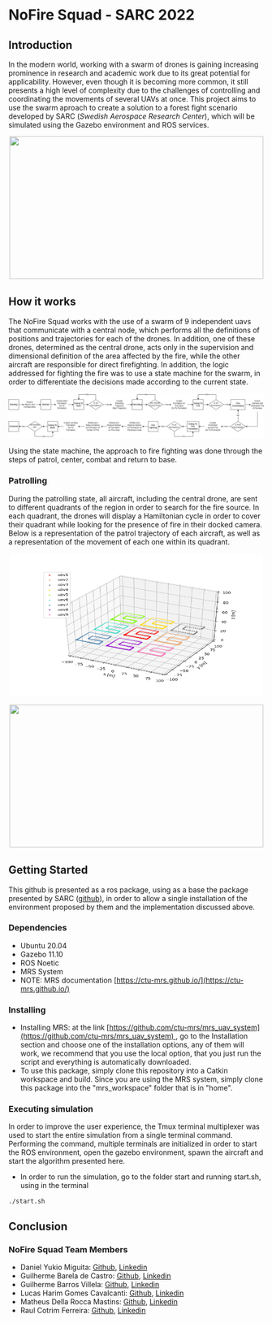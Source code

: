 # NoFire Squad - SARC 2022

## Introduction

In the modern world, working with a swarm of drones is gaining increasing prominence in research and  academic work due to its great potential for applicability. However, even though it is becoming more  common, it still presents a high level of complexity due to the challenges of controlling and coordinating  the movements of several UAVs at once. This project aims to use the swarm aproach to create a solution to a forest fight scenario developed by SARC (*Swedish Aerospace Research Center*), which will be simulated using the Gazebo environment and ROS services.

<p align="center">
  <img width="500" height="281" src="./assets/simulation_starting.gif">
</p>

## How it works

The NoFire Squad works with the use of a swarm of 9 independent uavs that communicate with a central node, which performs all the definitions of positions and trajectories for each of the drones. In addition, one of these drones, determined as the central drone, acts only in the supervision and dimensional definition of the area affected by the fire, while the other aircraft are responsible for direct firefighting. In addition, the logic addressed for fighting the fire was to use a state machine for the swarm, in order to differentiate the decisions made according to the current state.

<p align="center">
  <img width="800" src="./assets/State_machine.png">
</p>

Using the state machine, the approach to fire fighting was done through the steps of patrol, center, combat and return to base.

### Patrolling

During the patrolling state, all aircraft, including the central drone, are sent to different quadrants of the region in order to search for the fire source. In each quadrant, the drones will display a Hamiltonian cycle in order to cover their quadrant while looking for the presence of fire in their docked camera. Below is a representation of the patrol trajectory of each aircraft, as well as a representation of the movement of each one within its quadrant.

<p align="center">
  <img width="500" height="281" src="./assets/patrol_trajectory.png">
</p>

<p align="center">
  <img width="500" height="281" src="./assets/patrolling_moviment.gif">
</p>

## Getting Started

This github is presented as a ros package, using as a base the package presented by SARC ([github](https://github.com/2nd-sarc-barinet-aerospace-competition/sarc_environment)), in order to allow a single installation of the environment proposed by them and the implementation discussed above.

### Dependencies

- Ubuntu 20.04
- Gazebo 11.10
- ROS Noetic
- MRS System
- NOTE: MRS documentation [https://ctu-mrs.github.io/](https://ctu-mrs.github.io/)

### Installing

-   Installing MRS: at the link [https://github.com/ctu-mrs/mrs_uav_system](https://github.com/ctu-mrs/mrs_uav_system) , go to the Installation section and choose one of the installation options, any of them will work, we recommend that you use the local option, that you just run the script and everything is automatically downloaded.
-   To use this package, simply clone this repository into a Catkin workspace and build. Since you are using the MRS system, simply clone this package into the "mrs_workspace" folder that is in "home".

### Executing simulation

In order to improve the user experience, the Tmux terminal multiplexer was used to start the entire simulation from a single terminal command. Performing the command, multiple terminals are initialized in order to start the ROS environment, open the gazebo environment, spawn the aircraft and start the algorithm presented here.

- In order to run the simulation, go to the folder start and running start.sh, using in the terminal

```
./start.sh
```

## Conclusion

### NoFire Squad Team Members

- Daniel Yukio Miguita: [Github](), [Linkedin]()
- Guilherme Barela de Castro: [Github](), [Linkedin]()
- Guilherme Barros Villela: [Github](), [Linkedin]()
- Lucas Harim Gomes Cavalcanti: [Github](), [Linkedin]()
- Matheus Della Rocca Mastins: [Github](), [Linkedin]()
- Raul Cotrim Ferreira: [Github](), [Linkedin]()
